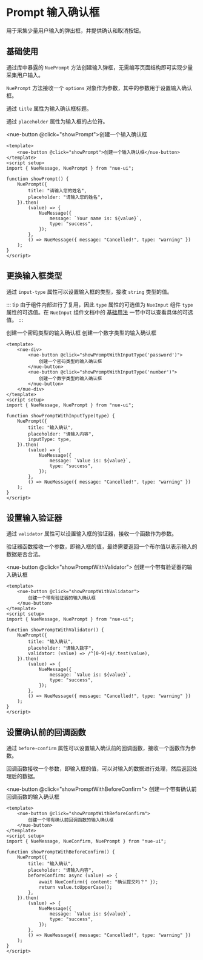 <script setup>
import { ref } from "vue";
import { NueMessage, NueConfirm, NuePrompt } from 'nue-ui'

function showPrompt() {
    NuePrompt({
        title: '输入确认',
        placeholder: '请输入您的姓名',
    }).then(
        (value) => {
            NueMessage({
                message: `Your name is: ${value}`,
                type: "success",
            });
        },
        () => NueMessage({ message: "Cancelled!", type: "warning" })
    );
}

function showPromptWithInputType(type) {
    NuePrompt({
        title: "输入确认",
        placeholder: "请输入内容",
        inputType: type,
    }).then(
        (value) => {
            NueMessage({
                message: `Value is: ${value}`,
                type: "success",
            });
        },
        () => NueMessage({ message: "Cancelled!", type: "warning" })
    );
}

function showPromptWithValidator() {
    NuePrompt({
        title: "输入确认",
        placeholder: "请输入数字",
        validator: (value) => /^[0-9]+$/.test(value),
    }).then(
        (value) => {
            NueMessage({
                message: `Value is: ${value}`,
                type: "success",
            });
        },
        () => NueMessage({ message: "Cancelled!", type: "warning" })
    );
}

function showPromptWithBeforeConfirm() {
    NuePrompt({
        title: "输入确认",
        placeholder: "请输入内容",
        beforeConfirm: async (value) => {
            await NueConfirm({ content: "确认提交吗？" });
            return value.toUpperCase();
        },
    }).then(
        (value) => {
            NueMessage({
                message: `Value is: ${value}`,
                type: "success",
            });
        },
        () => NueMessage({ message: "Cancelled!", type: "warning" })
    );
}
</script>

# Prompt 输入确认框

用于采集少量用户输入的弹出框，并提供确认和取消按钮。

## 基础使用

通过库中暴露的 `NuePrompt` 方法创建输入弹框，无需编写页面结构即可实现少量采集用户输入。

`NuePrompt` 方法接收一个 `options` 对象作为参数，其中的参数用于设置输入确认框。

通过 `title` 属性为输入确认框标题。

通过 `placeholder` 属性为输入框的占位符。

<nue-button @click="showPrompt">创建一个输入确认框</nue-button>

```vue
<template>
    <nue-button @click="showPrompt">创建一个输入确认框</nue-button>
</template>
<script setup>
import { NueMessage, NuePrompt } from "nue-ui";

function showPrompt() {
    NuePrompt({
        title: "请输入您的姓名",
        placeholder: "请输入您的姓名",
    }).then(
        (value) => {
            NueMessage({
                message: `Your name is: ${value}`,
                type: "success",
            });
        },
        () => NueMessage({ message: "Cancelled!", type: "warning" })
    );
}
</script>
```

## 更换输入框类型

通过 `input-type` 属性可以设置输入框的类型，接收 `string` 类型的值。

::: tip
由于组件内部进行了复用，因此 `type` 属性的可选值为 `NueInput` 组件 `type` 属性的可选值。在 `NueInput` 组件文档中的 [基础用法](/pages/input.html#基础用法) 一节中可以查看具体的可选值。
:::

<nue-div>
    <nue-button @click="showPromptWithInputType('password')">
    创建一个密码类型的输入确认框
    </nue-button>
    <nue-button @click="showPromptWithInputType('number')">
    创建一个数字类型的输入确认框
    </nue-button>
</nue-div>

```vue
<template>
    <nue-div>
        <nue-button @click="showPromptWithInputType('password')">
            创建一个密码类型的输入确认框
        </nue-button>
        <nue-button @click="showPromptWithInputType('number')">
            创建一个数字类型的输入确认框
        </nue-button>
    </nue-div>
</template>
<script setup>
import { NueMessage, NuePrompt } from "nue-ui";

function showPromptWithInputType(type) {
    NuePrompt({
        title: "输入确认",
        placeholder: "请输入内容",
        inputType: type,
    }).then(
        (value) => {
            NueMessage({
                message: `Value is: ${value}`,
                type: "success",
            });
        },
        () => NueMessage({ message: "Cancelled!", type: "warning" })
    );
}
</script>
```

## 设置输入验证器

通过 `validator` 属性可以设置输入框的验证器，接收一个函数作为参数。

验证器函数接收一个参数，即输入框的值，最终需要返回一个布尔值以表示输入的数据是否合法。

<nue-button @click="showPromptWithValidator">
创建一个带有验证器的输入确认框
</nue-button>

```vue
<template>
    <nue-button @click="showPromptWithValidator">
        创建一个带有验证器的输入确认框
    </nue-button>
</template>
<script setup>
import { NueMessage, NuePrompt } from "nue-ui";

function showPromptWithValidator() {
    NuePrompt({
        title: "输入确认",
        placeholder: "请输入数字",
        validator: (value) => /^[0-9]+$/.test(value),
    }).then(
        (value) => {
            NueMessage({
                message: `Value is: ${value}`,
                type: "success",
            });
        },
        () => NueMessage({ message: "Cancelled!", type: "warning" })
    );
}
</script>
```

## 设置确认前的回调函数

通过 `before-confirm` 属性可以设置输入确认前的回调函数，接收一个函数作为参数。

回调函数接收一个参数，即输入框的值，可以对输入的数据进行处理，然后返回处理后的数据。

<nue-button @click="showPromptWithBeforeConfirm">
创建一个带有确认前回调函数的输入确认框
</nue-button>

```vue
<template>
    <nue-button @click="showPromptWithBeforeConfirm">
        创建一个带有确认前回调函数的输入确认框
    </nue-button>
</template>
<script setup>
import { NueMessage, NueConfirm, NuePrompt } from "nue-ui";

function showPromptWithBeforeConfirm() {
    NuePrompt({
        title: "输入确认",
        placeholder: "请输入内容",
        beforeConfirm: async (value) => {
            await NueConfirm({ content: "确认提交吗？" });
            return value.toUpperCase();
        },
    }).then(
        (value) => {
            NueMessage({
                message: `Value is: ${value}`,
                type: "success",
            });
        },
        () => NueMessage({ message: "Cancelled!", type: "warning" })
    );
}
</script>
```
